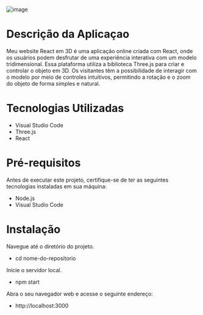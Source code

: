 ![image](https://github.com/PietroGFernandes/Violino-Marcio/assets/70176373/de8bb485-752e-41df-8a4c-4907bff7b845)

# Descrição da Aplicaçao

Meu website React em 3D é uma aplicação online criada com React, onde os usuários podem desfrutar de uma experiência interativa com um modelo tridimensional. Essa plataforma utiliza a biblioteca Three.js para criar e controlar o objeto em 3D. Os visitantes têm a possibilidade de interagir com o modelo por meio de controles intuitivos, permitindo a rotação e o zoom do objeto de forma simples e natural.

# Tecnologias Utilizadas

- Visual Studio Code
- Three.js
- React

# Pré-requisitos

Antes de executar este projeto, certifique-se de ter as seguintes tecnologias instaladas em sua máquina:

- Node.js
- Visual Studio Code

# Instalação

Navegue até o diretório do projeto.
- cd nome-do-repositorio

Inicie o servidor local.
- npm start

Abra o seu navegador web e acesse o seguinte endereço:
- http://localhost:3000
